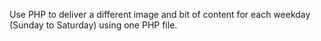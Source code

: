 Use PHP to deliver a different image and bit of content for each weekday (Sunday to Saturday) using one PHP file.
